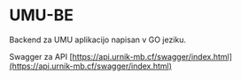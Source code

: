 # UMU-BE

Backend za UMU aplikacijo napisan v GO jeziku.

Swagger za API [https://api.urnik-mb.cf/swagger/index.html](https://api.urnik-mb.cf/swagger/index.html) 
